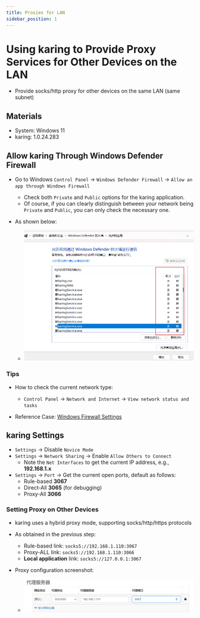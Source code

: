 ```yaml
---
title: Proxies for LAN
sidebar_position: 1
---
```


# Using karing to Provide Proxy Services for Other Devices on the LAN
- Provide socks/http proxy for other devices on the same LAN (same subnet)

## Materials
- System: Windows 11
- karing: 1.0.24.283

## Allow karing Through Windows Defender Firewall
- Go to Windows `Control Panel` -> `Windows Defender Firewall` -> `Allow an app through Windows Firewall`
  - Check both `Private` and `Public` options for the karing application.
  - Of course, if you can clearly distinguish between your network being `Private` and `Public`, you can only check the necessary one.

- As shown below:
  - ![defender](./img/lan-0.png)

### Tips
- How to check the current network type:
  - `Control Panel` -> `Network and Internet` -> `View network status and tasks`

- Reference Case: [Windows Firewall Settings](../../blog/case/wsl2#windows防火墙设置)

## karing Settings
- `Settings` -> Disable `Novice Mode`
- `Settings` -> `Network Sharing` -> Enable `Allow Others to Connect`
  - Note the `Net Interfaces` to get the current IP address, e.g., **192.168.1.x**
- `Settings` -> `Port` -> Get the current open ports, default as follows:
  - Rule-based **3067**
  - Direct-All **3065** (for debugging)
  - Proxy-All **3066**

### Setting Proxy on Other Devices
- karing uses a hybrid proxy mode, supporting socks/http/https protocols
- As obtained in the previous step:
  - Rule-based link: `socks5://192.168.1.110:3067`
  - Proxy-ALL link: `socks5://192.168.1.110:3066`
  - **Local application** link: `socks5://127.0.0.1:3067`

- Proxy configuration screenshot:
  - ![SwitchyOmega](./img/lan-1.png)







